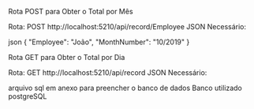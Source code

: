 Rota POST para Obter o Total por Mês

Rota: POST http://localhost:5210/api/record/Employee
JSON Necessário:

json
{
  "Employee": "João",
  "MonthNumber": "10/2019"
}

Rota GET para Obter o Total por Dia 

Rota: GET http://localhost:5210/api/record
JSON Necessário:

arquivo sql em anexo para preencher o banco de dados
Banco utilizado postgreSQL